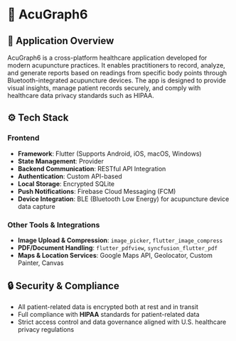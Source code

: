 # 🧬 AcuGraph6

## 📘 Application Overview

AcuGraph6 is a cross-platform healthcare application developed for modern acupuncture practices. It enables practitioners to record, analyze, and generate reports based on readings from specific body points through Bluetooth-integrated acupuncture devices. The app is designed to provide visual insights, manage patient records securely, and comply with healthcare data privacy standards such as HIPAA.

## ⚙️ Tech Stack

### Frontend

* **Framework**: Flutter (Supports Android, iOS, macOS, Windows)
* **State Management**: Provider
* **Backend Communication**: RESTful API Integration
* **Authentication**: Custom API-based
* **Local Storage**: Encrypted SQLite
* **Push Notifications**: Firebase Cloud Messaging (FCM)
* **Device Integration**: BLE (Bluetooth Low Energy) for acupuncture device data capture

### Other Tools & Integrations

* **Image Upload & Compression**: `image_picker`, `flutter_image_compress`
* **PDF/Document Handling**: `flutter_pdfview`, `syncfusion_flutter_pdf`
* **Maps & Location Services**: Google Maps API, Geolocator, Custom Painter, Canvas

## 🔒 Security & Compliance

* All patient-related data is encrypted both at rest and in transit
* Full compliance with **HIPAA** standards for patient-related data
* Strict access control and data governance aligned with U.S. healthcare privacy regulations
